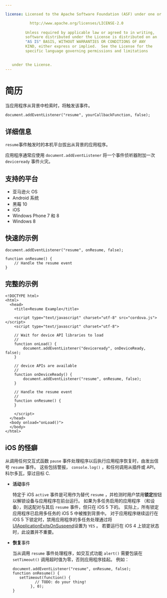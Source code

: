 ```yaml
---

license: Licensed to the Apache Software Foundation (ASF) under one or more contributor license agreements. See the NOTICE file distributed with this work for additional information regarding copyright ownership. The ASF licenses this file to you under the Apache License, Version 2.0 (the "License"); you may not use this file except in compliance with the License. You may obtain a copy of the License at

           http://www.apache.org/licenses/LICENSE-2.0
    
         Unless required by applicable law or agreed to in writing,
         software distributed under the License is distributed on an
         "AS IS" BASIS, WITHOUT WARRANTIES OR CONDITIONS OF ANY
         KIND, either express or implied.  See the License for the
         specific language governing permissions and limitations
    

   under the License.
---
```


# 简历

当应用程序从背景中检索时，将触发该事件。

    document.addEventListener("resume", yourCallbackFunction, false);
    

## 详细信息

`resume`事件触发时的本机平台拔出从背景的应用程序。

应用程序通常应使用 `document.addEventListener` 将一个事件侦听器附加一次 `deviceready` 事件火灾。

## 支持的平台

*   亚马逊火 OS
*   Android 系统
*   黑莓 10
*   iOS
*   Windows Phone 7 和 8
*   Windows 8

## 快速的示例

    document.addEventListener("resume", onResume, false);
    
    function onResume() {
        // Handle the resume event
    }
    

## 完整的示例

    <!DOCTYPE html>
    <html>
      <head>
        <title>Resume Example</title>
    
        <script type="text/javascript" charset="utf-8" src="cordova.js"></script>
        <script type="text/javascript" charset="utf-8">
    
        // Wait for device API libraries to load
        //
        function onLoad() {
            document.addEventListener("deviceready", onDeviceReady, false);
        }
    
        // device APIs are available
        //
        function onDeviceReady() {
            document.addEventListener("resume", onResume, false);
        }
    
        // Handle the resume event
        //
        function onResume() {
        }
    
        </script>
      </head>
      <body onload="onLoad()">
      </body>
    </html>
    

## iOS 的怪癖

从调用任何交互式函数 `pause` 事件处理程序以后执行应用程序恢复时，由发出信号 `resume` 事件。 这些包括警报， `console.log()` ，和任何调用从插件或 API，科尔多瓦，穿过目标 C.

*   **活动**事件
    
    特定于 iOS `active` 事件是可用作为替代 `resume` ，并检测时用户禁用**锁定**按钮以解锁设备与应用程序在前台运行。 如果为多任务启用的应用程序 （和设备），则这配对与其后 `resume` 事件，但只在 iOS 5 下的。 实际上，所有锁定应用程序已启用多任务的 iOS 5 中被推到背景中。 对于应用程序继续运行在 iOS 5 下锁定时，禁用应用程序的多任务处理通过将[UIApplicationExitsOnSuspend][1]设置为 `YES` 。 若要运行在 iOS 4 上锁定状态时，此设置并不重要。

*   **恢复**事件
    
    当从调用 `resume` 事件处理程序，如交互式功能 `alert()` 需要包装在 `setTimeout()` 调用超时值为零，否则应用程序挂起。 例如：
    
        document.addEventListener("resume", onResume, false);
        function onResume() {
           setTimeout(function() {
                  // TODO: do your thing!
                }, 0);
        }
        

 [1]: http://developer.apple.com/library/ios/#documentation/general/Reference/InfoPlistKeyReference/Articles/iPhoneOSKeys.html